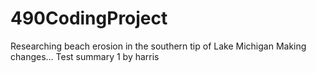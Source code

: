 # 490CodingProject
 Researching beach erosion in the southern tip of Lake Michigan
Making changes...
Test summary 1 by harris